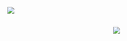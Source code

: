 ![](https://komarev.com/ghpvc/?username=arddaxd)

</br>
<div align="center">
      <img src="https://lanyard.cnrad.dev/api/920366542531743797?bg=111111">
   </a>
</div>


<br> </br>

